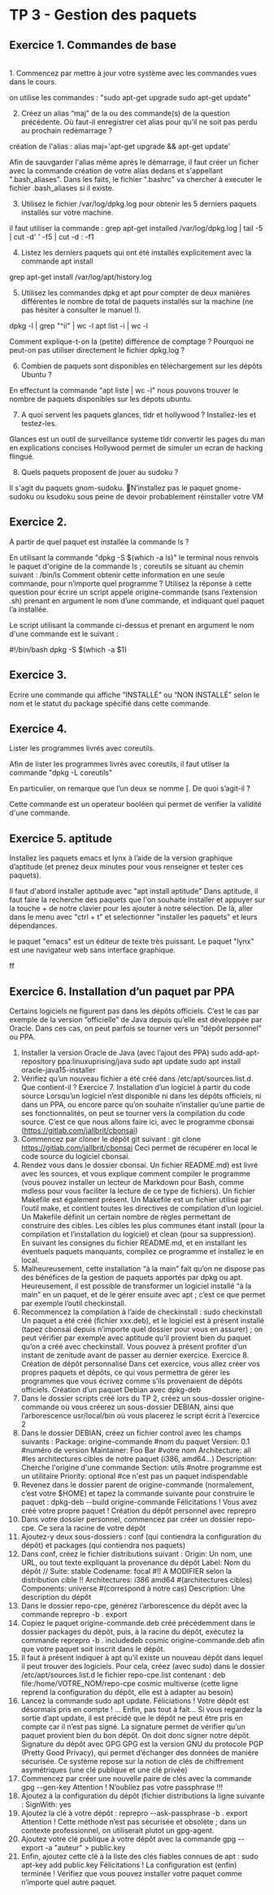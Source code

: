 # TP 3 - Gestion des paquets

## Exercice 1. Commandes de base
<br>
1. Commencez par mettre à jour votre système avec les commandes vues dans le cours.

on utilise les commandes : "sudo apt-get upgrade
                            sudo apt-get update"

                            
2. Créez un alias “maj” de la ou des commande(s) de la question précédente. Où faut-il enregistrer cet
alias pour qu’il ne soit pas perdu au prochain redémarrage ?

création de l'alias : alias maj='apt-get upgrade && apt-get update'


Afin de sauvgarder l'alias même après le démarrage, il faut créer un ficher avec la commande création de votre alias dedans et s'appellant ".bash_aliases". Dans les faits, le fichier ".bashrc" va chercher à executer le fichier .bash_aliases si il existe.

3. Utilisez le fichier /var/log/dpkg.log pour obtenir les 5 derniers paquets installés sur votre machine.

il faut utiliser la commande : 
 grep apt-get installed /var/log/dpkg.log | tail -5 | cut -d' ' -f5 | cut -d : -f1


4. Listez les derniers paquets qui ont été installés explicitement avec la commande apt install

grep apt-get install /var/log/apt/history.log


5. Utilisez les commandes dpkg et apt pour compter de deux manières différentes le nombre de total de
paquets installés sur la machine (ne pas hésiter à consulter le manuel !).

dpkg -l | grep "^ii" | wc -l
apt list -i | wc -l

 Comment explique-t-on la
(petite) différence de comptage ? Pourquoi ne peut-on pas utiliser directement le fichier dpkg.log ?


6. Combien de paquets sont disponibles en téléchargement sur les dépôts Ubuntu ?

En effectunt la commande "apt liste | wc -l" nous pouvons trouver le nombre de paquets disponibles sur les dépots ubuntu.


7. A quoi servent les paquets glances, tldr et hollywood ? Installez-les et testez-les.

Glances est un outil de surveillance systeme
tldr convertir les pages du man en explications concises
Hollywood permet de simuler un ecran de hacking flingué.

8. Quels paquets proposent de jouer au sudoku ?

Il s'agit du paquets gnom-sudoku.
N’installez pas le paquet gnome-sudoku ou ksudoku sous peine de devoir probablement réinstaller
votre VM

## Exercice 2.
A partir de quel paquet est installée la commande ls ? 

En utilisant la commande "dpkg -S $(which -a ls)"  le terminal nous renvois le paquet d'origine de la commande ls ; coreutils se situant au chemin suivant : /bin/ls
Comment obtenir cette information en une
seule commande, pour n’importe quel programme ? Utilisez la réponse à cette question pour écrire un
script appelé origine-commande (sans l’extension .sh) prenant en argument le nom d’une commande, et
indiquant quel paquet l’a installée.

Le script utilisant la commande ci-dessus et prenant en argument le nom d'une commande est le suivant :

#!/bin/bash
dpkg -S $(which -a $1)


## Exercice 3.
Ecrire une commande qui affiche “INSTALLÉ” ou “NON INSTALLÉ” selon le nom et le statut du package
spécifié dans cette commande.


## Exercice 4.
Lister les programmes livrés avec coreutils.

Afin de lister les programmes livrés avec coreutils, il faut utliser la commande "dpkg -L coreutils"

En particulier, on remarque que l’un deux se nomme [. 
De quoi s’agit-il ?

Cette commande est un operateur booléen qui permet de verifier la validité d'une commande.

## Exercice 5. aptitude
Installez les paquets emacs et lynx à l’aide de la version graphique d’aptitude (et prenez deux minutes
pour vous renseigner et tester ces paquets).

Il faut d'abord installer aptitude avec "apt install aptitude"
Dans aptitude, il faut faire la recherche des paquets que l'on souhaite installer et appuyer sur la touche + de notre clavier pour les ajouter à notre sélection. De là, aller dans le menu avec "ctrl + t" et selectionner "installer les paquets" et leurs dépendances.

le paquet "emacs" est un éditeur de texte très puissant.
Le paquet "lynx" est une navigateur web sans interface graphique.

ff

## Exercice 6. Installation d’un paquet par PPA
Certains logiciels ne figurent pas dans les dépôts officiels. C’est le cas par exemple de la version ”officielle”
de Java depuis qu’elle est développée par Oracle. Dans ces cas, on peut parfois se tourner vers un ”dépôt
personnel” ou PPA.
1. Installer la version Oracle de Java (avec l’ajout des PPA)
sudo add-apt-repository ppa:linuxuprising/java
sudo apt update
sudo apt install oracle-java15-installer
2. Vérifiez qu’un nouveau fichier a été créé dans /etc/apt/sources.list.d. Que contient-il ?
Exercice 7. Installation d’un logiciel à partir du code source
Lorsqu’un logiciel n’est disponible ni dans les dépôts officiels, ni dans un PPA, ou encore parce qu’on
souhaite n’installer qu’une partie de ses fonctionnalités, on peut se tourner vers la compilation du code source.
C’est ce que nous allons faire ici, avec le programme cbonsai (https://gitlab.com/jallbrit/cbonsai)
1. Commencez par cloner le dépôt git suivant :
git clone https://gitlab.com/jallbrit/cbonsai
Ceci permet de récupérer en local le code source du logiciel cbonsai.
2. Rendez vous dans le dossier cbonsai. Un fichier README.md) est livré avec les sources, et vous explique
comment compiler le programme (vous pouvez installer un lecteur de Markdown pour Bash, comme
mdless pour vous faciliter la lecture de ce type de fichiers).
Un fichier Makefile est également présent. Un Makefile est un fichier utilisé par l’outil make, et
contient toutes les directives de compilation d’un logiciel. Un Makefile définit un certain nombre de
règles permettant de construire des cibles. Les cibles les plus communes étant install (pour la compilation et l’installation du logiciel) et clean (pour sa suppression).
En suivant les consignes du fichier README.md, et en installant les éventuels paquets manquants, compilez ce programme et installez le en local.
3. Malheureusement, cette installation “à la main” fait qu’on ne dispose pas des bénéfices de la gestion
de paquets apportés par dpkg ou apt. Heureusement, il est possible de transformer un logiciel installé
“à la main” en un paquet, et de le gérer ensuite avec apt ; c’est ce que permet par exemple l’outil
checkinstall.
4. Recommencez la compilation à l’aide de checkinstall :
sudo checkinstall
Un paquet a été créé (fichier xxx.deb), et le logiciel est à présent installé (tapez cbonsai depuis n’importe
quel dossier pour vous en assurer) ; on peut vérifier par exemple avec aptitude qu’il provient bien du paquet
qu’on a créé avec checkinstall.
Vous pouvez à présent profiter d’un instant de zenitude avant de passer au dernier exercice.
Exercice 8. Création de dépôt personnalisé
Dans cet exercice, vous allez créer vos propres paquets et dépôts, ce qui vous permettra de gérer les
programmes que vous écrivez comme s’ils provenaient de dépôts officiels.
Création d’un paquet Debian avec dpkg-deb
1. Dans le dossier scripts créé lors du TP 2, créez un sous-dossier origine-commande où vous créerez un
sous-dossier DEBIAN, ainsi que l’arborescence usr/local/bin où vous placerez le script écrit à l’exercice
2
2. Dans le dossier DEBIAN, créez un fichier control avec les champs suivants :
Package: origine-commande #nom du paquet
Version: 0.1 #numéro de version
Maintainer: Foo Bar #votre nom
Architecture: all #les architectures cibles de notre paquet (i386, amd64...)
Description: Cherche l'origine d'une commande
Section: utils #notre programme est un utilitaire
Priority: optional #ce n'est pas un paquet indispendable
3. Revenez dans le dossier parent de origine-commande (normalement, c’est votre $HOME) et tapez la
commande suivante pour construire le paquet :
dpkg-deb --build origine-commande
Félicitations ! Vous avez créé votre propre paquet !
Création du dépôt personnel avec reprepro
1. Dans votre dossier personnel, commencez par créer un dossier repo-cpe. Ce sera la racine de votre
dépôt
2. Ajoutez-y deux sous-dossiers : conf (qui contiendra la configuration du dépôt) et packages (qui contiendra nos paquets)
3. Dans conf, créez le fichier distributions suivant :
Origin: Un nom, une URL, ou tout texte expliquant la provenance du dépôt
Label: Nom du dépôt
// Suite: stable
Codename: focal #!! A MODIFIER selon la distribution cible !!
Architectures: i386 amd64 #(architectures cibles)
Components: universe #(correspond à notre cas)
Description: Une description du dépôt
4. Dans le dossier repo-cpe, générez l’arborescence du dépôt avec la commande
reprepro -b . export
5. Copiez le paquet origine-commande.deb créé précédemment dans le dossier packages du dépôt, puis,
à la racine du dépôt, exécutez la commande
reprepro -b . includedeb cosmic origine-commande.deb
afin que votre paquet soit inscrit dans le dépôt.
6. Il faut à présent indiquer à apt qu’il existe un nouveau dépôt dans lequel il peut trouver des logiciels.
Pour cela, créez (avec sudo) dans le dossier /etc/apt/sources.list.d le fichier repo-cpe.list
contenant :
deb file:/home/VOTRE_NOM/repo-cpe cosmic multiverse
(cette ligne reprend la configuration du dépôt, elle est à adapter au besoin)
7. Lancez la commande sudo apt update.
Féliciations ! Votre dépôt est désormais pris en compte ! ... Enfin, pas tout à fait... Si vous regardez
la sortie d’apt update, il est précidé que le dépôt ne peut être pris en compte car il n’est pas signé.
La signature permet de vérifier qu’un paquet provient bien du bon dépôt. On doit donc signer notre
dépôt.
Signature du dépôt avec GPG
GPG est la version GNU du protocole PGP (Pretty Good Privacy), qui permet d’échanger des données de
manière sécurisée. Ce système repose sur la notion de clés de chiffrement asymétriques (une clé publique et
une clé privée)
1. Commencez par créer une nouvelle paire de clés avec la commande
gpg --gen-key
Attention ! N’oubliez pas votre passphrase !!!
2. Ajoutez à la configuration du dépôt (fichier distributions la ligne suivante :
SignWith: yes
3. Ajoutez la clé à votre dépôt :
reprepro --ask-passphrase -b . export
Attention ! Cette méthode n’est pas sécurisée et obsolète ; dans un contexte professionnel, on utiliserait
plutot un gpg-agent.
4. Ajoutez votre clé publique à votre dépôt avec la commande
gpg --export -a "auteur" > public.key
5. Enfin, ajoutez cette clé à la liste des clés fiables connues de apt :
sudo apt-key add public.key
Félicitations ! La configuration est (enfin) terminée ! Vérifiez que vous pouvez installer votre paquet comme
n’importe quel autre paquet.